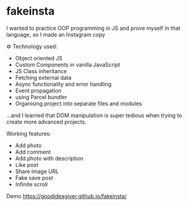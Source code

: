 # fakeinsta
I wanted to practice OOP programming in JS and prove myself in that language, so I made an Instagram copy

⚙ Technology used:
- Object oriented JS
- Custom Components in vanilla JavaScript
- JS Class inheritance
- Fetching external data
- Async functionality and error handling
- Event propagation
- using Parcel bundler
- Organising project into separate files and modules

...and I learned that DOM manipulation is super tedious when trying to create more advanced projects.

 Working features:
- Add photo
- Add comment
- Add photo with description
- Like post
- Share image URL
- Fake save post
- Infinite scroll

Demo
https://goodideagiver.github.io/fakeinsta/
